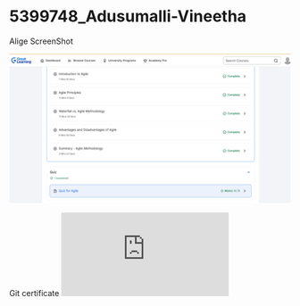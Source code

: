 # 5399748_Adusumalli-Vineetha
Alige ScreenShot

![image alt](https://github.com/vinii11/5399748_Adusumalli-Vineetha/blob/a9b9da208141a59b830b08ed00e35199d4649415/Greatlearning.png)

Git certificate
![image alt](https://github.com/vinii11/5399748_Adusumalli-Vineetha/blob/fafd8d091aa383740b9246223067828fd35612e9/simplilearncertificate.pdf)
